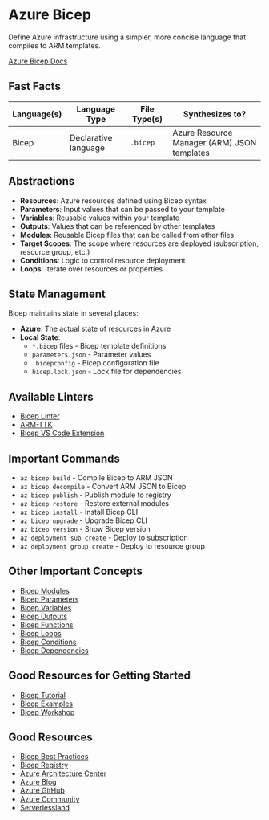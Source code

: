 # Azure Bicep

Define Azure infrastructure using a simpler, more concise language that compiles to ARM templates.

[Azure Bicep Docs](https://learn.microsoft.com/en-us/azure/azure-resource-manager/bicep/)

## Fast Facts

| Language(s)   | Language Type | File Type(s) | Synthesizes to?                         |
|--------------|-------------|------------------|----------------------|
| Bicep | Declarative language | `.bicep` | Azure Resource Manager (ARM) JSON templates |

## Abstractions

- **Resources**: Azure resources defined using Bicep syntax
- **Parameters**: Input values that can be passed to your template
- **Variables**: Reusable values within your template
- **Outputs**: Values that can be referenced by other templates
- **Modules**: Reusable Bicep files that can be called from other files
- **Target Scopes**: The scope where resources are deployed (subscription, resource group, etc.)
- **Conditions**: Logic to control resource deployment
- **Loops**: Iterate over resources or properties

## State Management

Bicep maintains state in several places:

- **Azure**: The actual state of resources in Azure
- **Local State**: 
  - `*.bicep` files - Bicep template definitions
  - `parameters.json` - Parameter values
  - `.bicepconfig` - Bicep configuration file
  - `bicep.lock.json` - Lock file for dependencies

## Available Linters

- [Bicep Linter](https://learn.microsoft.com/en-us/azure/azure-resource-manager/bicep/linter)
- [ARM-TTK](https://github.com/Azure/arm-ttk)
- [Bicep VS Code Extension](https://marketplace.visualstudio.com/items?itemName=ms-azuretools.vscode-bicep)

## Important Commands

- `az bicep build` - Compile Bicep to ARM JSON
- `az bicep decompile` - Convert ARM JSON to Bicep
- `az bicep publish` - Publish module to registry
- `az bicep restore` - Restore external modules
- `az bicep install` - Install Bicep CLI
- `az bicep upgrade` - Upgrade Bicep CLI
- `az bicep version` - Show Bicep version
- `az deployment sub create` - Deploy to subscription
- `az deployment group create` - Deploy to resource group

## Other Important Concepts

- [Bicep Modules](https://learn.microsoft.com/en-us/azure/azure-resource-manager/bicep/modules)
- [Bicep Parameters](https://learn.microsoft.com/en-us/azure/azure-resource-manager/bicep/parameters)
- [Bicep Variables](https://learn.microsoft.com/en-us/azure/azure-resource-manager/bicep/variables)
- [Bicep Outputs](https://learn.microsoft.com/en-us/azure/azure-resource-manager/bicep/outputs)
- [Bicep Functions](https://learn.microsoft.com/en-us/azure/azure-resource-manager/bicep/bicep-functions)
- [Bicep Loops](https://learn.microsoft.com/en-us/azure/azure-resource-manager/bicep/loops)
- [Bicep Conditions](https://learn.microsoft.com/en-us/azure/azure-resource-manager/bicep/conditions)
- [Bicep Dependencies](https://learn.microsoft.com/en-us/azure/azure-resource-manager/bicep/dependencies)

## Good Resources for Getting Started

- [Bicep Tutorial](https://learn.microsoft.com/en-us/azure/azure-resource-manager/bicep/learn-bicep)
- [Bicep Examples](https://github.com/Azure/bicep/tree/main/docs/examples)
- [Bicep Workshop](https://github.com/Azure/bicep/tree/main/docs/workshops)

## Good Resources

- [Bicep Best Practices](https://learn.microsoft.com/en-us/azure/azure-resource-manager/bicep/best-practices)
- [Bicep Registry](https://github.com/Azure/bicep-registry)
- [Azure Architecture Center](https://learn.microsoft.com/en-us/azure/architecture/)
- [Azure Blog](https://azure.microsoft.com/blog/)
- [Azure GitHub](https://github.com/Azure)
- [Azure Community](https://techcommunity.microsoft.com/t5/azure/ct-p/Azure)
- [Serverlessland](https://serverlessland.com/patterns?framework=Azure)
